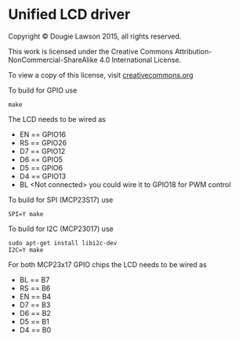 Unified LCD driver
==================

Copyright &copy; Dougie Lawson 2015, all rights reserved.
 
This work is licensed under the Creative Commons Attribution-NonCommercial-ShareAlike 4.0 International License.
 
 To view a copy of this license, visit [creativecommons.org]
   
[creativecommons.org]:http://creativecommons.org/licenses/by-nc-sa/4.0/deed.en_GB.  

To build for GPIO use
```
make
```
The LCD needs to be wired as

* EN == GPIO16
* RS == GPIO26
* D7 == GPIO12
* D6 == GPIO5
* D5 == GPIO6
* D4 == GPIO13
* BL &lt;Not connected&gt; you could wire it to GPIO18 for PWM control
 
To build for SPI (MCP23S17) use
```
SPI=Y make
```

To build for I2C (MCP23017) use
```
sudo apt-get install libi2c-dev
I2C=Y make
```

For both MCP23x17 GPIO chips the LCD needs to be wired as

* BL == B7
* RS == B6
* EN == B4
* D7 == B3
* D6 == B2
* D5 == B1
* D4 == B0
